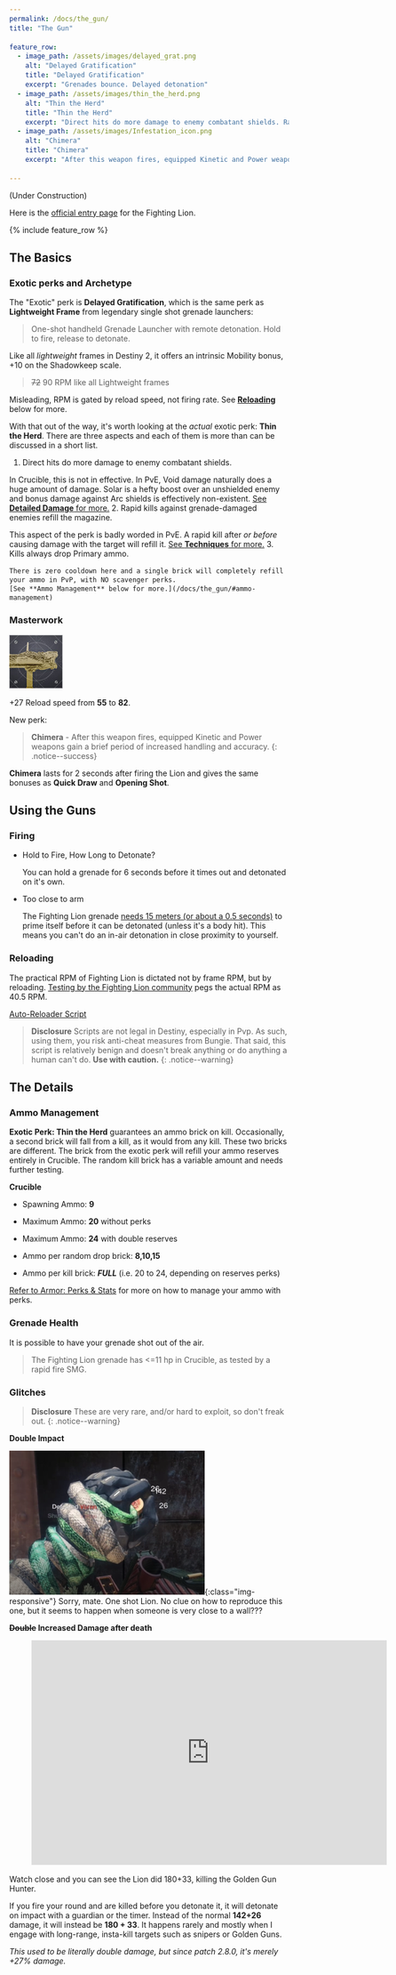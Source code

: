 ```yaml
---
permalink: /docs/the_gun/
title: "The Gun"

feature_row:
  - image_path: /assets/images/delayed_grat.png
    alt: "Delayed Gratification"
    title: "Delayed Gratification"
    excerpt: "Grenades bounce. Delayed detonation"
  - image_path: /assets/images/thin_the_herd.png
    alt: "Thin the Herd"
    title: "Thin the Herd"
    excerpt: "Direct hits do more damage to enemy combatant shields. Rapid kills against grenade-damaged enemies refill the magazine. Kills always drop Primary ammo."
  - image_path: /assets/images/Infestation_icon.png
    alt: "Chimera"
    title: "Chimera"
    excerpt: "After this weapon fires, equipped Kinetic and Power weapons gain a brief period of increased handling and accuracy."

---
```


(Under Construction)

Here is the [official entry page](https://www.bungie.net/en/Explore/Detail/Item/3549153978) for the Fighting Lion.

{% include feature_row %}

## The Basics

### Exotic perks and Archetype

The "Exotic" perk is **Delayed Gratification**, which is the same perk as **Lightweight Frame** from legendary single shot grenade launchers:

>One-shot handheld Grenade Launcher with remote detonation. Hold to fire, release to detonate.

Like all _lightweight_ frames in Destiny 2, it offers an intrinsic Mobility bonus, +10 on the Shadowkeep scale.

> ~~72~~ 90 RPM like all Lightweight frames

Misleading, RPM is gated by reload speed, not firing rate. See [**Reloading**](https://www.fightinglion.club/docs/the_gun/#reloading) below for more.

With that out of the way, it's worth looking at the _actual_ exotic perk: **Thin the Herd**. There are three aspects and each of them is more than can be discussed in a short list.
1. Direct hits do more damage to enemy combatant shields.

  In Crucible, this is not in effective. In PvE, Void damage naturally does a huge amount of damage. Solar is a hefty boost over an unshielded enemy and bonus damage against Arc shields is effectively non-existent. [See **Detailed Damage** for more.](/docs/damage/)
2. Rapid kills against grenade-damaged enemies refill the magazine.

  This aspect of the perk is badly worded in PvE. A rapid kill after _or before_ causing damage with the target will refill it.
  [See **Techniques** for more.](/docs/techniques/)
3. Kills always drop Primary ammo.

    There is zero cooldown here and a single brick will completely refill your ammo in PvP, with NO scavenger perks.
    [See **Ammo Management** below for more.](/docs/the_gun/#ammo-management)

### Masterwork

![Masterwork](/assets/images/catalyst.jpg)

+27 Reload speed from **55** to **82**.

New perk:
> **Chimera** - After this weapon fires, equipped Kinetic and Power weapons gain a brief period of increased handling and accuracy.
{: .notice--success}

**Chimera** lasts for 2 seconds after firing the Lion and gives the same bonuses as **Quick Draw** and **Opening Shot**.

## Using the Guns
### Firing

- Hold to Fire, How Long to Detonate?

  You can hold a grenade for 6 seconds before it times out and detonated on it's own.
- Too close to arm

   The Fighting Lion grenade [needs 15 meters (or about a 0.5 seconds)](https://i.imgur.com/R2S0XfD.jpg) to prime itself before it can be detonated (unless it's a body hit). This means you can't do an in-air detonation in close proximity to yourself.

### Reloading

The practical RPM of Fighting Lion is dictated not by frame RPM, but by reloading. [Testing by the Fighting Lion community](https://www.reddit.com/r/FightingLion/comments/f7ls48/fighting_lions_reload_speed_and_the_upcoming_buffs/) pegs the actual RPM as 40.5 RPM.

[Auto-Reloader Script](https://www.reddit.com/r/FightingLion/comments/fgl9sm/autolion_v25_weapon_toggle/)

> **Disclosure** Scripts are not legal in Destiny, especially in Pvp. As such, using them, you risk anti-cheat measures from Bungie. That said, this script is relatively benign and doesn't break anything or do anything a human can't do. **Use with caution.**
{: .notice--warning}

## The Details
### Ammo Management

**Exotic Perk: Thin the Herd** guarantees an ammo brick on kill. Occasionally, a second brick will fall from a kill, as it would from any kill. These two bricks are different. The brick from the exotic perk will refill your ammo reserves entirely in Crucible. The random kill brick has a variable amount and needs further testing.

**Crucible**

- Spawning Ammo: **9**
- Maximum Ammo: **20** without perks
- Maximum Ammo: **24** with double reserves

- Ammo per random drop brick: **8,10,15**
- Ammo per kill brick: _**FULL**_ (i.e. 20 to 24, depending on reserves perks)

[Refer to Armor: Perks & Stats](/docs/armor/#perks-to-take/) for more on how to manage your ammo with perks.

### Grenade Health

It is possible to have your grenade shot out of the air.

> The Fighting Lion grenade has <=11 hp in Crucible, as tested by a rapid fire SMG.

### Glitches

> **Disclosure** These are very rare, and/or hard to exploit, so don't freak out.
{: .notice--warning}

**Double Impact**

![Double Impact Glitch](/assets/images/glitch_double_impact.png){:class="img-responsive"}
Sorry, mate. One shot Lion. No clue on how to reproduce this one, but it seems to happen when someone is very close to a wall???

**~~Double~~ Increased Damage after death**

<figure class="video_container">
  <iframe src='https://gfycat.com/ifr/freshartisticeyra' frameborder='0' scrolling='no' allowfullscreen width='640' height='404'></iframe>
</figure>
Watch close and you can see the Lion did 180+33, killing the Golden Gun Hunter.

If you fire your round and are killed before you detonate it, it will detonate on impact with a guardian or the timer. Instead of the normal **142+26** damage, it will instead be **180 + 33**. It happens rarely and mostly when I engage with long-range, insta-kill targets such as snipers or Golden Guns.

_This used to be literally double damage, but since patch 2.8.0, it's merely +27% damage._
